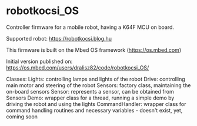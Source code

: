 # robotkocsi_OS
Controller firmware for a mobile robot, having a K64F MCU on board.

Supported robot: https://robotkocsi.blog.hu

This firmware is built on the Mbed OS framework (https://os.mbed.com)

Initial version published on: https://os.mbed.com/users/dralisz82/code/robotkocsi_OS/

Classes:
Lights: controlling lamps and lights of the robot
Drive: controlling main motor and steering of the robot
Sensors: factory class, maintaining the on-board sensors
Sensor: represents a sensor, can be obtained from Sensors
Demo: wrapper class for a thread, running a simple demo by driving the robot and using the lights
CommandHandler: wrapper class for command handling routines and necessary variables - doesn't exist, yet, coming soon
